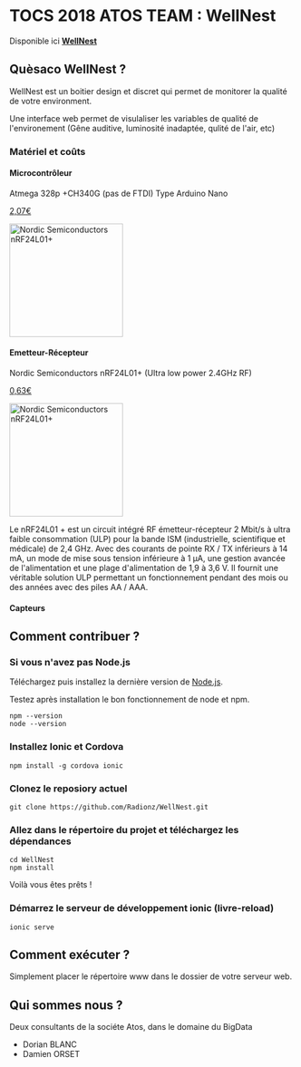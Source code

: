 # TOCS 2018 ATOS TEAM : WellNest

Disponible ici **[WellNest](https://wellnest.dobl.fr)**

## Quèsaco WellNest ?

WellNest est un boitier design et discret qui permet de monitorer la qualité de votre environment.

Une interface web permet de visulaliser les variables de qualité de l'environement (Gêne auditive, luminosité inadaptée, qulité de l'air, etc)

### Matériel et coûts

#### Microcontrôleur
Atmega 328p +CH340G (pas de FTDI)
Type Arduino Nano

[2,07€](https://fr.aliexpress.com/item/Freeshipping-Nano-3-0-controller-compatible-for-arduino-nano-CH340-USB-driver-NO-CABLE/32241679858.html?spm=a2g0s.9042311.0.0.LFIAS4)


<img src="https://images-na.ssl-images-amazon.com/images/I/81s7ABhZupL._SL1500_.jpg" alt="Nordic Semiconductors nRF24L01+" width="200"/>

#### Emetteur-Récepteur
Nordic Semiconductors nRF24L01+ (Ultra low power 2.4GHz RF)

[0,63€](https://fr.aliexpress.com/item/Free-Shipping-1PCS-NRF24L01-wireless-data-transmission-module-2-4G-the-NRF24L01-upgrade-version-We-are/32501134468.html?spm=a2g0s.9042311.0.0.LFIAS4)

<img src="https://www.fabtolab.com/image/cache/data/Radio/Transceiver/nff24l01-900x700.JPG" alt="Nordic Semiconductors nRF24L01+" width="200"/>

Le nRF24L01 + est un circuit intégré RF émetteur-récepteur 2 Mbit/s à ultra faible consommation (ULP) pour la bande ISM (industrielle, scientifique et médicale) de 2,4 GHz. Avec des courants de pointe RX / TX inférieurs à 14 mA, un mode de mise sous tension inférieure à 1 μA, une gestion avancée de l'alimentation et une plage d'alimentation de 1,9 à 3,6 V.
Il fournit une véritable solution ULP permettant un fonctionnement pendant des mois ou des années avec des piles AA / AAA.

#### Capteurs



## Comment contribuer ?

### Si vous n'avez pas Node.js

Téléchargez puis installez la dernière version de [Node.js](https://nodejs.org/fr/).

Testez après installation le bon fonctionnement de node et npm.

    npm --version
    node --version

### Installez Ionic et Cordova

    npm install -g cordova ionic

### Clonez le reposiory actuel

    git clone https://github.com/Radionz/WellNest.git

### Allez dans le répertoire du projet et téléchargez les dépendances 

    cd WellNest
    npm install

Voilà vous êtes prêts !

### Démarrez le serveur de développement ionic (livre-reload)

    ionic serve

## Comment exécuter ?

Simplement placer le répertoire www dans le dossier de votre serveur web.

## Qui sommes nous ?

Deux consultants de la sociéte Atos, dans le domaine du BigData
- Dorian BLANC
- Damien ORSET